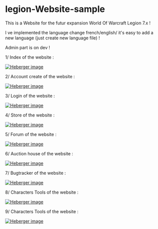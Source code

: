# legion-Website-sample
This is a Website for the futur expansion World Of Warcraft Legion 7.x !

I ve implemented the language change french/english/ it's easy to add a new language (just create new language file) !

Admin part is on dev !

1/ Index of the website :

<a href="http://www.hostingpics.net/viewer.php?id=435051legion1.png" target="_blank"><img src="http://img15.hostingpics.net/thumbs/mini_435051legion1.png" alt="Heberger image" /></a>

2/ Account create of the website :

<a href="http://www.hostingpics.net/viewer.php?id=249034legion2.png" target="_blank"><img src="http://img15.hostingpics.net/thumbs/mini_249034legion2.png" alt="Heberger image" /></a>

3/ Login of the website :

<a href="http://www.hostingpics.net/viewer.php?id=141371legion3.png" target="_blank"><img src="http://img15.hostingpics.net/thumbs/mini_141371legion3.png" alt="Heberger image" /></a>

4/ Store of the website :

<a href="http://www.hostingpics.net/viewer.php?id=527744legion4.png" target="_blank"><img src="http://img15.hostingpics.net/thumbs/mini_527744legion4.png" alt="Heberger image" /></a>

5/ Forum of the website :

<a href="http://www.hostingpics.net/viewer.php?id=300374legion5.png" target="_blank"><img src="http://img15.hostingpics.net/thumbs/mini_300374legion5.png" alt="Heberger image" /></a>

6/ Auction house of the website :

<a href="http://www.hostingpics.net/viewer.php?id=789211legion6.png" target="_blank"><img src="http://img15.hostingpics.net/thumbs/mini_789211legion6.png" alt="Heberger image" /></a>

7/ Bugtracker of the website :

<a href="http://www.hostingpics.net/viewer.php?id=985528legion7.png" target="_blank"><img src="http://img15.hostingpics.net/thumbs/mini_985528legion7.png" alt="Heberger image" /></a>

8/ Characters Tools of the website :

<a href="http://www.hostingpics.net/viewer.php?id=636060legion8.png" target="_blank"><img src="http://img15.hostingpics.net/thumbs/mini_636060legion8.png" alt="Heberger image" /></a>

9/ Characters Tools of the website :

<a href="http://www.hostingpics.net/viewer.php?id=329088legion9.png" target="_blank"><img src="http://img15.hostingpics.net/thumbs/mini_329088legion9.png" alt="Heberger image" /></a>
